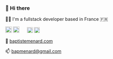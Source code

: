 ### 👋 Hi there


👨‍💻 I'm a fullstack developer based in France 🇫🇷  

<p>
<span>
<img src="https://cdn.iconscout.com/icon/free/png-512/typescript-1174965.png" alt="drawing" width="20"/>
<img src="https://upload.wikimedia.org/wikipedia/commons/thumb/4/47/React.svg/674px-React.svg.png" width="20"/>
<img src="https://encrypted-tbn0.gstatic.com/images?q=tbn%3AANd9GcTEpufCB5fUnjUjqhNFZySltK_VYUcH5Y8vqA&usqp=CAU" width="16"/>
<img src="https://cdn.worldvectorlogo.com/logos/apollo-graphql-compact.svg" width="18"/>
<img src="https://upload.wikimedia.org/wikipedia/commons/thumb/1/17/GraphQL_Logo.svg/1200px-GraphQL_Logo.svg.png" width="18"/>
</span>  
  </p>

💬 [baptistemenard.com](https://www.baptistemenard.com)

📫 bapmenard@gmail.com
